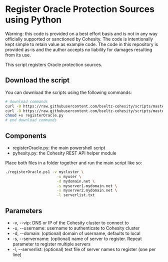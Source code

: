 # Register Oracle Protection Sources using Python

Warning: this code is provided on a best effort basis and is not in any way officially supported or sanctioned by Cohesity. The code is intentionally kept simple to retain value as example code. The code in this repository is provided as-is and the author accepts no liability for damages resulting from its use.

This script registers Oracle protection sources.

## Download the script

You can download the scripts using the following commands:

```bash
# download commands
curl -O https://raw.githubusercontent.com/bseltz-cohesity/scripts/master/python/registerOracle/registerOracle.py
curl -O https://raw.githubusercontent.com/bseltz-cohesity/scripts/master/python/pyhesity.py
chmod +x registerOracle.py
# end download commands
```

## Components

* registerOracle.py: the main powershell script
* pyhesity.py: the Cohesity REST API helper module

Place both files in a folder together and run the main script like so:

```bash
./registerOracle.ps1 -v mycluster \
                       -u myuser \
                       -d mydomain.net \
                       -s myserver1.mydomain.net \
                       -s myserver2.mydomain.net \
                       -l serverlist.txt
```

## Parameters

* -v, --vip: DNS or IP of the Cohesity cluster to connect to
* -u, --username: username to authenticate to Cohesity cluster
* -d, --domain: (optional) domain of username, defaults to local
* -s, --servername: (optional) name of server to register. Repeat parameter to register multiple servers
* -l, --serverlist: (optional) text file of server names to register (one per line)
